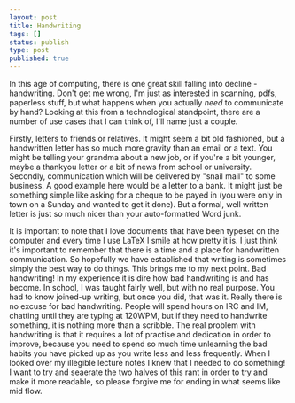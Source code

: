 ```yaml
---
layout: post
title: Handwriting 
tags: [] 
status: publish 
type: post 
published: true 
---
```


In this age of computing, there is one great skill falling into decline - handwriting. Don't get me wrong, I'm just as interested in scanning, pdfs, paperless stuff, but what happens when you actually _need_ to communicate by hand? Looking at this from a technological standpoint, there are a number of use cases that I can think of, I'll name just a couple.

Firstly, letters to friends or relatives. It might seem a bit old fashioned, but a handwritten letter has so much more gravity than an email or a text. You might be telling your grandma about a new job, or if you're a bit younger, maybe a thankyou letter or a bit of news from school or university. Secondly, communication which will be delivered by "snail mail" to some business. A good example here would be a letter to a bank. It might just be something simple like asking for a cheque to be payed in (you were only in town on a Sunday and wanted to get it done). But a formal, well written letter is just so much nicer than your auto-formatted Word junk.

It is important to note that I love documents that have been typeset on the computer and every time I use LaTeX I smile at how pretty it is. I just think it's important to remember that there is a time and a place for handwritten communication. So hopefully we have established that writing is sometimes simply the best way to do things. This brings me to my next point. Bad handwriting! In my experience it is dire how bad handwriting is and has become. In school, I was taught fairly well, but with no real purpose. You had to know joined-up writing, but once you did, that was it. Really there is no excuse for bad handwriting. People will spend hours on IRC and IM, chatting until they are typing at 120WPM, but if they need to handwrite something, it is nothing more than a scribble. The real problem with handwriting is that it requires a lot of practise and dedication in order to improve, because you need to spend so much time unlearning the bad habits you have picked up as you write less and less frequently. When I looked over my illegible lecture notes I knew that I needed to do something! I want to try and seaerate the two halves of this rant in order to try and make it more readable, so please forgive me for ending in what seems like mid flow.

